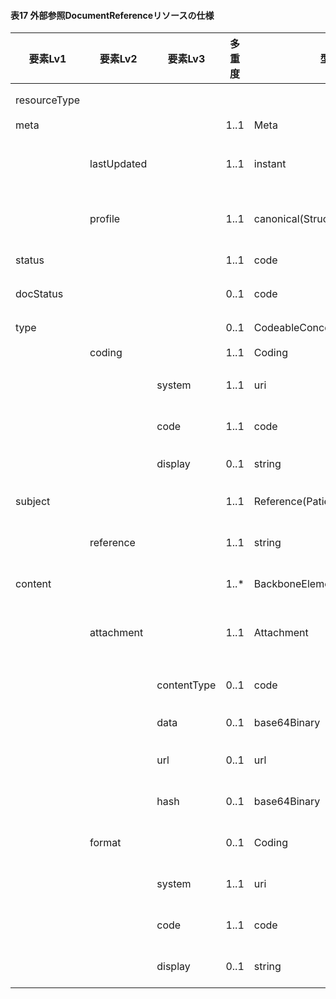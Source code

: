 #### 表17 外部参照DocumentReferenceリソースの仕様

| 要素Lv1 | 要素Lv2 | 要素Lv3 | 多重度 | 型 | 値 | 生理検査レポートCDAとのマッピング<BR>(CD=ClinicalDocument) | 説明 |
|---|---|---|---|---|---|---|---|
| resourceType |  |  |  |  | "DocumentReference" | /CD/component/structuredBody/component/<BR>section/entry/observation | DocumentReferenceリソースであることを示す。 |
| meta |  |  | 1..1 | Meta |  |  |  |
|  | lastUpdated |  | 1..1 | instant | "2023-12-25T20:21:32+09:00" |  | 最終更新日時。YYYY-MM-DDThh:mm:ss.sss+zz:zz。値は例示。 |
|  | profile |  | 1..1 | canonical(StructureDefinition) | "http://jpfhir.jp/fhir/SEAMAT/StructureDefinition/<BR>JP_DocumentReference_SEAMAT" |  | 本リソースのプロファイルを識別するURLを指定する。値は固定。 |
| status |  |  | 1..1 | code | "current" |  | 本リソースのステータス。固定値。 |
| docStatus |  |  | 0..1 | code | "final" |  | 対象のドキュメントのステータス。固定値。 |
| type |  |  | 0..1 | CodeableConcept |  | /CD/component/structuredBody/component/<BR>section/entry/observation/code | ドキュメントの区分コード。 |
|  | coding |  | 1..1 | Coding |  |  |  |
|  |  | system | 1..1 | uri | "urn:oid:1.2.392.200119.4.1005" | /CD/component/structuredBody/component/<BR>section/entry/observation/code/<BR>@codeSystem | 文書区分コードのコード体系を識別するUR（LOINCコードベース）。値は例示。 |
|  |  | code | 1..1 | code | "9A110" | /CD/component/structuredBody/component/<BR>section/entry/observation/code/@code | 文書区分コード。値は例示。 |
|  |  | display | 0..1 | string | "標準12誘導心電図" | /CD/component/structuredBody/component/<BR>section/entry/observation/code/<BR>@displayName | 文書区分コードの表示名。値は例示。 |
| subject |  |  | 1..1 | Reference(Patient) |  |  | 患者情報を表すPatientリソースへの参照。 |
|  | reference |  | 1..1 | string | "urn:uuid:77fbc1a7-8e7e-494c-9763-6545a73afcc4" |  | PatientリソースのfullUrl要素に指定されるUUIDを指定。値は例示。 |
| content |  |  | 1..* | BackboneElement |  |  | 参照されるドキュメントとフォーマット。 |
|  | attachment |  | 1..1 | Attachment |  |  | ドキュメントまたはドキュメントの URL と、コンテンツの整合性を証明する重要なメタデータ。 |
|  |  | contentType | 0..1 | code | "application/pdf" | /CD/component/structuredBody/component/<BR>section/entry/observation/reference/<BR>externalDocument/text/@mediaType | コンテンツのMIMEタイプ。値は例示。 |
|  |  | data | 0..1 | base64Binary | "JVBERi0xLjcKCjQgMCBvYmoKKElkZW50aXR5KQplb..." | /CD/<リンク先の外部データ本体> | 内包されたデータ。値は例示。 |
|  |  | url | 0..1 | url | "99999999134904_PDF\99999999134904.PDF" | /CD/component/structuredBody/component/<BR>section/entry/observation/reference/<BR>externalDocument/reference/@value | データの格納先のURL。 |
|  |  | hash | 0..1 | base64Binary | "dEZg98P5t76fcYjcVa9JK3Fo0jg=" | /CD/component/structuredBody/component/<BR>section/entry/observation/reference/<BR>externalDocument/text/@integrityCheck | データのSHA-1ハッシュ値。値は例示。 |
|  | format |  | 0..1 | Coding |  | /CD/component/structuredBody/component/<BR>section/entry/observation/reference/<BR>externalDocument/code | ドキュメントのフォーマット。 |
|  |  | system | 1..1 | uri |  | /CD/component/structuredBody/component/<BR>section/entry/observation/reference/<BR>externalDocument/code/@codeSystem |  |
|  |  | code | 1..1 | code |  | /CD/component/structuredBody/component/<BR>section/entry/observation/reference/<BR>externalDocument/code/@code |  |
|  |  | display | 0..1 | string |  | /CD/component/structuredBody/component/<BR>section/entry/observation/reference/<BR>externalDocument/code/@displayName |  |

